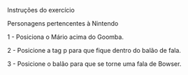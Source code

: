 Instruções do exercício

Personagens pertencentes à Nintendo

1 - Posiciona o Mário acima do Goomba.

2 - Posicione a tag p para que fique dentro do balão de fala.

3 - Posicione o balão para que se torne uma fala de Bowser.
